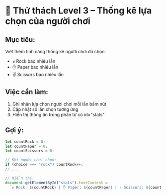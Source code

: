 
# 🧠 Thử thách Level 3 – Thống kê lựa chọn của người chơi

## Mục tiêu:
Viết thêm tính năng thống kê người chơi đã chọn:
- ✊ Rock bao nhiêu lần
- ✋ Paper bao nhiêu lần
- ✌️ Scissors bao nhiêu lần

## Việc cần làm:
1. Ghi nhận lựa chọn người chơi mỗi lần bấm nút
2. Cập nhật số lần chọn tương ứng
3. Hiển thị thông tin trong phần tử có id="stats"

## Gợi ý:
```js
let countRock = 0;
let countPaper = 0;
let countScissors = 0;

// Khi người chơi chọn:
if (choice === "rock") countRock++;
// ...

// Hiển thị:
document.getElementById("stats").textContent =
  `✊ Rock: ${countRock} | ✋ Paper: ${countPaper} | ✌️ Scissors: ${countScissors}`;
```

